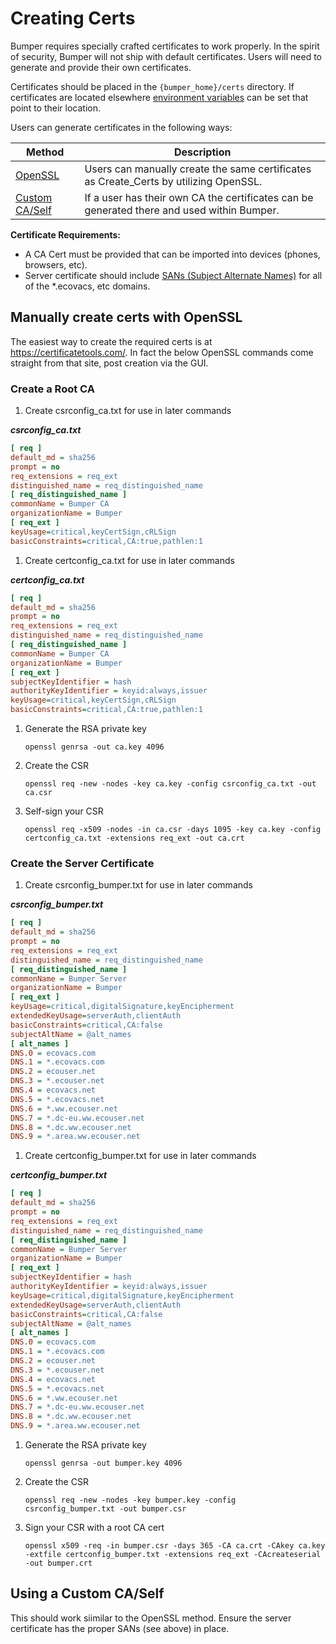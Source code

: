 # Creating Certs

Bumper requires specially crafted certificates to work properly. In the spirit of security, Bumper will not ship with default certificates. Users will need to generate and provide their own certificates.

Certificates should be placed in the `{bumper_home}/certs` directory. If certificates are located elsewhere [environment variables](Env_Var.md) can be set that point to their location.

Users can generate certificates in the following ways:

| Method                                         | Description                                                                                |
| ---------------------------------------------- | ------------------------------------------------------------------------------------------ |
| [OpenSSL](#manually-create-certs-with-openssl) | Users can manually create the same certificates as Create_Certs by utilizing OpenSSL.      |
| [Custom CA/Self](#using-a-custom-caself)       | If a user has their own CA the certificates can be generated there and used within Bumper. |

**Certificate Requirements:**

- A CA Cert must be provided that can be imported into devices (phones, browsers, etc).
- Server certificate should include [SANs (Subject Alternate Names)](#subject-alternative-name) for all of the \*.ecovacs, etc domains.

## Manually create certs with OpenSSL

The easiest way to create the required certs is at https://certificatetools.com/. In fact the below OpenSSL commands come straight from that site, post creation via the GUI.

### Create a Root CA

1. Create csrconfig_ca.txt for use in later commands

**_csrconfig_ca.txt_**

```ini
[ req ]
default_md = sha256
prompt = no
req_extensions = req_ext
distinguished_name = req_distinguished_name
[ req_distinguished_name ]
commonName = Bumper CA
organizationName = Bumper
[ req_ext ]
keyUsage=critical,keyCertSign,cRLSign
basicConstraints=critical,CA:true,pathlen:1
```

1. Create certconfig_ca.txt for use in later commands

**_certconfig_ca.txt_**

```ini
[ req ]
default_md = sha256
prompt = no
req_extensions = req_ext
distinguished_name = req_distinguished_name
[ req_distinguished_name ]
commonName = Bumper CA
organizationName = Bumper
[ req_ext ]
subjectKeyIdentifier = hash
authorityKeyIdentifier = keyid:always,issuer
keyUsage=critical,keyCertSign,cRLSign
basicConstraints=critical,CA:true,pathlen:1
```

1. Generate the RSA private key

   `openssl genrsa -out ca.key 4096`

1. Create the CSR

   `openssl req -new -nodes -key ca.key -config csrconfig_ca.txt -out ca.csr`

1. Self-sign your CSR

   `openssl req -x509 -nodes -in ca.csr -days 1095 -key ca.key -config certconfig_ca.txt -extensions req_ext -out ca.crt`

### Create the Server Certificate

1. Create csrconfig_bumper.txt for use in later commands

**_csrconfig_bumper.txt_**

```ini
[ req ]
default_md = sha256
prompt = no
req_extensions = req_ext
distinguished_name = req_distinguished_name
[ req_distinguished_name ]
commonName = Bumper Server
organizationName = Bumper
[ req_ext ]
keyUsage=critical,digitalSignature,keyEncipherment
extendedKeyUsage=serverAuth,clientAuth
basicConstraints=critical,CA:false
subjectAltName = @alt_names
[ alt_names ]
DNS.0 = ecovacs.com
DNS.1 = *.ecovacs.com
DNS.2 = ecouser.net
DNS.3 = *.ecouser.net
DNS.4 = ecovacs.net
DNS.5 = *.ecovacs.net
DNS.6 = *.ww.ecouser.net
DNS.7 = *.dc-eu.ww.ecouser.net
DNS.8 = *.dc.ww.ecouser.net
DNS.9 = *.area.ww.ecouser.net
```

1. Create certconfig_bumper.txt for use in later commands

**_certconfig_bumper.txt_**

```ini
[ req ]
default_md = sha256
prompt = no
req_extensions = req_ext
distinguished_name = req_distinguished_name
[ req_distinguished_name ]
commonName = Bumper Server
organizationName = Bumper
[ req_ext ]
subjectKeyIdentifier = hash
authorityKeyIdentifier = keyid:always,issuer
keyUsage=critical,digitalSignature,keyEncipherment
extendedKeyUsage=serverAuth,clientAuth
basicConstraints=critical,CA:false
subjectAltName = @alt_names
[ alt_names ]
DNS.0 = ecovacs.com
DNS.1 = *.ecovacs.com
DNS.2 = ecouser.net
DNS.3 = *.ecouser.net
DNS.4 = ecovacs.net
DNS.5 = *.ecovacs.net
DNS.6 = *.ww.ecouser.net
DNS.7 = *.dc-eu.ww.ecouser.net
DNS.8 = *.dc.ww.ecouser.net
DNS.9 = *.area.ww.ecouser.net
```

1. Generate the RSA private key

   `openssl genrsa -out bumper.key 4096`

1. Create the CSR

   `openssl req -new -nodes -key bumper.key -config csrconfig_bumper.txt -out bumper.csr`

1. Sign your CSR with a root CA cert

   `openssl x509 -req -in bumper.csr -days 365 -CA ca.crt -CAkey ca.key -extfile certconfig_bumper.txt -extensions req_ext -CAcreateserial -out bumper.crt`

## Using a Custom CA/Self

This should work siimilar to the OpenSSL method. Ensure the server certificate has the proper SANs (see above) in place.

